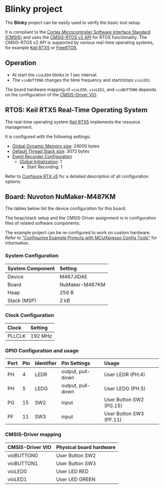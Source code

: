 Blinky project
==============

The **Blinky** project can be easily used to verify the basic tool setup.

It is compliant to the [Cortex Microcontroller Software Interface Standard (CMSIS)](https://arm-software.github.io/CMSIS_5/General/html/index.html)
and uses the [CMSIS-RTOS v2 API](https://arm-software.github.io/CMSIS_5/RTOS2/html/index.html) for RTOS functionality. The CMSIS-RTOS v2 API
is supported by various real-time operating systems, for example [Keil RTX5](https://arm-software.github.io/CMSIS_5/RTOS2/html/rtx5_impl.html) or [FreeRTOS](https://github.com/ARM-software/CMSIS-FreeRTOS).

Operation
---------

 - At start the `vioLED0` blinks in 1 sec interval.
 - The `vioBUTTON0` changes the blink frequency and start/stops `vioLED1`.

The board hardware mapping of `vioLED0`, `vioLED1`, and `vioBUTTON0` depends on the 
configuration of the [CMSIS-Driver VIO](https://arm-software.github.io/CMSIS_5/Driver/html/group__vio__interface__gr.html).

RTOS: Keil RTX5 Real-Time Operating System
------------------------------------------

The real-time operating system [Keil RTX5](https://arm-software.github.io/CMSIS_5/RTOS2/html/rtx5_impl.html) implements the resource management. 

It is configured with the following settings:

- [Global Dynamic Memory size](https://arm-software.github.io/CMSIS_5/RTOS2/html/config_rtx5.html#systemConfig): 24000 bytes
- [Default Thread Stack size](https://arm-software.github.io/CMSIS_5/RTOS2/html/config_rtx5.html#threadConfig): 3072 bytes
- [Event Recorder Configuration](https://arm-software.github.io/CMSIS_5/RTOS2/html/config_rtx5.html#evtrecConfig)
  - [Global Initialization](https://arm-software.github.io/CMSIS_5/RTOS2/html/config_rtx5.html#evtrecConfigGlobIni): 1
    - Start Recording: 1

Refer to [Configure RTX v5](https://arm-software.github.io/CMSIS_5/RTOS2/html/config_rtx5.html) for a detailed description of all configuration options.

Board: Nuvoton NuMaker-M487KM
-----------------------------

The tables below list the device configuration for this board.

The heap/stack setup and the CMSIS-Driver assignment is in configuration files of related software components.

The example project can be re-configured to work on custom hardware. Refer to ["Configuring Example Projects with MCUXpresso Config Tools"](https://github.com/MDK-Packs/Documentation/tree/master/Using_MCUXpresso) for information.

### System Configuration

| System Component        | Setting
|:------------------------|:-------------------------------------------------------------
| Device                  | M487JIDAE
| Board                   | NuMaker-M487KM
| Heap                    | 256  B
| Stack (MSP)             |   2 kB

### Clock Configuration

| Clock                   | Setting
|:------------------------|:--------
| PLLCLK                  |  192 MHz

### GPIO Configuration and usage

| Port | Pin | Identifier | Pin Settings      | Usage
|:-----|:----|:-----------|:------------------|:------------------------
| PH   |  4  | LEDR       | output, pull-down | User LEDR (PH.4)
| PH   |  5  | LEDG       | output, pull-down | User LEDG (PH.5)
| PG   | 15  | SW2        | input             | User Button SW2 (PG.15)
| PF   | 11  | SW3        | input             | User Button SW3 (PF.11)

### CMSIS-Driver mapping

| CMSIS-Driver VIO  | Physical board hardware
|:------------------|:------------------------------
| vioBUTTON0        | User Button SW2
| vioBUTTON1        | User Button SW3
| vioLED0           | User LED RED
| vioLED1           | User LED GREEN
